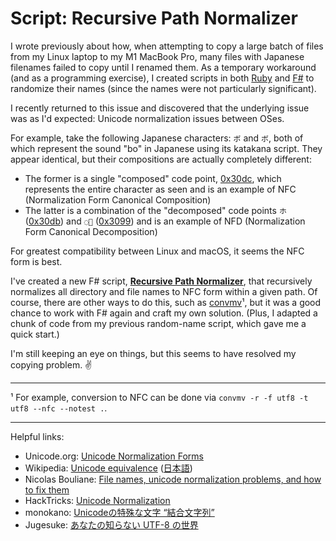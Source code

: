 # Script: Recursive Path Normalizer

I wrote previously about how, when attempting to copy a large batch of files from my Linux laptop to my M1 MacBook Pro, many files with Japanese filenames failed to copy until I renamed them. As a temporary workaround (and as a programming exercise), I created scripts in both [Ruby](https://codeconscious.github.io/2024/09/05/recursive-random-renaming.html) and [F#](https://codeconscious.github.io/2024/09/11/recursive-random-renaming-redux.html) to randomize their names (since the names were not particularly significant).

I recently returned to this issue and discovered that the underlying issue was as I'd expected: Unicode normalization issues between OSes.

For example, take the following Japanese characters: `ボ` and `ボ`, both of which represent the sound "bo" in Japanese using its katakana script. They appear identical, but their compositions are actually completely different:
- The former is a single "composed" code point, [0x30dc](https://www.compart.com/en/unicode/U+30DC), which represents the entire character as seen and is an example of NFC (Normalization Form Canonical Composition)
- The latter is a combination of the "decomposed" code points `ホ` ([0x30db](https://www.compart.com/en/unicode/U+30db)) and `◌゙` ([0x3099](https://www.compart.com/en/unicode/U+3099)) and is an example of NFD (Normalization Form Canonical Decomposition)

For greatest compatibility between Linux and macOS, it seems the NFC form is best.

I've created a new F# script, [**Recursive Path Normalizer**](https://github.com/codeconscious/scripts/blob/main/fsharp/RecursivePathNormalizer.fsx), that recursively normalizes all directory and file names to NFC form within a given path. Of course, there are other ways to do this, such as [convmv](https://www.j3e.de/linux/convmv/man/)¹, but it was a good chance to work with F# again and craft my own solution. (Plus, I adapted a chunk of code from my previous random-name script, which gave me a quick start.)

I'm still keeping an eye on things, but this seems to have resolved my copying problem. ✌️

---

¹ For example, conversion to NFC can be done via `convmv -r -f utf8 -t utf8 --nfc --notest .`.

---

Helpful links:
- Unicode.org: [Unicode Normalization Forms](https://unicode.org/reports/tr15/)
- Wikipedia: [Unicode equivalence](https://en.wikipedia.org/wiki/Unicode_equivalence) ([日本語](https://ja.wikipedia.org/wiki/Unicode%E3%81%AE%E7%AD%89%E4%BE%A1%E6%80%A7))
- Nicolas Bouliane: [File names, unicode normalization problems, and how to fix them](https://nicolasbouliane.com/blog/unicode-normalization)
- HackTricks: [Unicode Normalization](https://book.hacktricks.wiki/en/pentesting-web/unicode-injection/unicode-normalization.html)
- monokano: [Unicodeの特殊な文字 “結合文字列”](https://tama-san.com/combining_character_sequence/)
- Jugesuke: [あなたの知らない UTF-8 の世界](https://zenn.dev/jugesuke/articles/e3b92518e21698)
